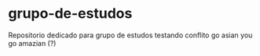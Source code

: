 # grupo-de-estudos
Repositorio dedicado para grupo de estudos
testando conflito
go asian you go amazian (?)

